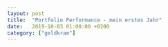 ```yaml
---
layout: post
title:  "Portfolio Performance - mein erstes Jahr"
date:   2019-10-03 01:00:00 +0200
category: ["geldkram"]
---
```



